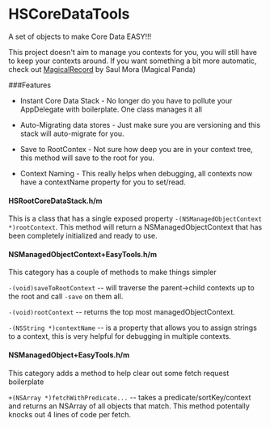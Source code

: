 HSCoreDataTools
===============

A set of objects to make Core Data EASY!!!

This project doesn't aim to manage you contexts for you, you will still have to keep your contexts around. If you want something a bit more automatic, check out [MagicalRecord](https://github.com/magicalpanda/MagicalRecord) by Saul Mora (Magical Panda)

###Features

- Instant Core Data Stack - No longer do you have to pollute your AppDelegate with boilerplate. One class manages it all

- Auto-Migrating data stores - Just make sure you are versioning and this stack will auto-migrate for you.

- Save to RootContex - Not sure how deep you are in your context tree, this method will save to the root for you.

- Context Naming - This really helps when debugging, all contexts now have a contextName property for you to set/read.

#### HSRootCoreDataStack.h/m

This is a class that has a single exposed property `-(NSManagedObjectContext *)rootContext`. This method will return a NSManagedObjectContext that has been completely initialized and ready to use.

#### NSManagedObjectContext+EasyTools.h/m

This category has a couple of methods to make things simpler

`-(void)saveToRootContext` -- will traverse the parent->child contexts up to the root and call `-save` on them all.

`-(void)rootContext` -- returns the top most managedObjectContext.

`-(NSString *)contextName` -- is a property that allows you to assign strings to a context, this is very helpful for debugging in multiple contexts.

#### NSManagedObject+EasyTools.h/m

This category adds a method to help clear out some fetch request boilerplate

`+(NSArray *)fetchWithPredicate...` -- takes a predicate/sortKey/context and returns an NSArray of all objects that match. This method potentally knocks out 4 lines of code per fetch.

